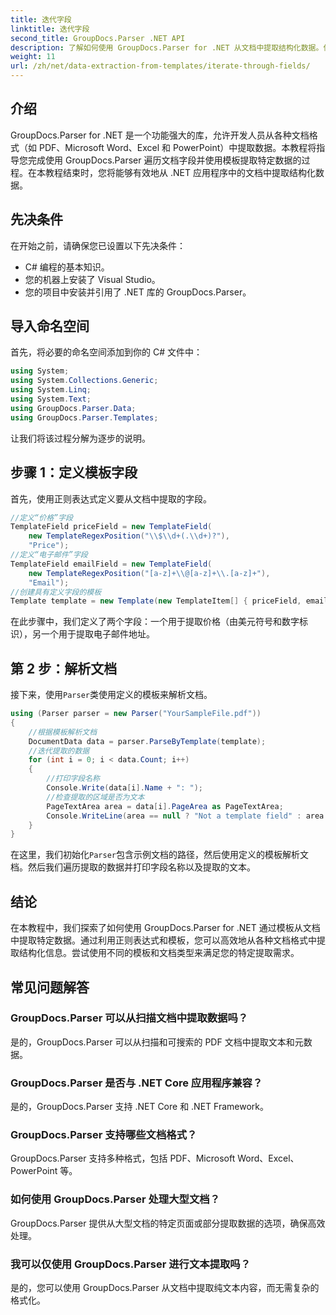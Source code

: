 ```yaml
---
title: 迭代字段
linktitle: 迭代字段
second_title: GroupDocs.Parser .NET API
description: 了解如何使用 GroupDocs.Parser for .NET 从文档中提取结构化数据。使用文档数据提取功能增强您的 .NET 应用程序。
weight: 11
url: /zh/net/data-extraction-from-templates/iterate-through-fields/
---
```

## 介绍
GroupDocs.Parser for .NET 是一个功能强大的库，允许开发人员从各种文档格式（如 PDF、Microsoft Word、Excel 和 PowerPoint）中提取数据。本教程将指导您完成使用 GroupDocs.Parser 遍历文档字段并使用模板提取特定数据的过程。在本教程结束时，您将能够有效地从 .NET 应用程序中的文档中提取结构化数据。
## 先决条件
在开始之前，请确保您已设置以下先决条件：
- C# 编程的基本知识。
- 您的机器上安装了 Visual Studio。
- 您的项目中安装并引用了 .NET 库的 GroupDocs.Parser。

## 导入命名空间
首先，将必要的命名空间添加到你的 C# 文件中：
```csharp
using System;
using System.Collections.Generic;
using System.Linq;
using System.Text;
using GroupDocs.Parser.Data;
using GroupDocs.Parser.Templates;
```
让我们将该过程分解为逐步的说明。
## 步骤 1：定义模板字段
首先，使用正则表达式定义要从文档中提取的字段。
```csharp
//定义“价格”字段
TemplateField priceField = new TemplateField(
    new TemplateRegexPosition("\\$\\d+(.\\d+)?"),
    "Price");
//定义“电子邮件”字段
TemplateField emailField = new TemplateField(
    new TemplateRegexPosition("[a-z]+\\@[a-z]+\\.[a-z]+"),
    "Email");
//创建具有定义字段的模板
Template template = new Template(new TemplateItem[] { priceField, emailField });
```
在此步骤中，我们定义了两个字段：一个用于提取价格（由美元符号和数字标识），另一个用于提取电子邮件地址。
## 第 2 步：解析文档
接下来，使用`Parser`类使用定义的模板来解析文档。
```csharp
using (Parser parser = new Parser("YourSampleFile.pdf"))
{
    //根据模板解析文档
    DocumentData data = parser.ParseByTemplate(template);
    //迭代提取的数据
    for (int i = 0; i < data.Count; i++)
    {
        //打印字段名称
        Console.Write(data[i].Name + ": ");
        //检查提取的区域是否为文本
        PageTextArea area = data[i].PageArea as PageTextArea;
        Console.WriteLine(area == null ? "Not a template field" : area.Text);
    }
}
```
在这里，我们初始化`Parser`包含示例文档的路径，然后使用定义的模板解析文档。然后我们遍历提取的数据并打印字段名称以及提取的文本。
## 结论
在本教程中，我们探索了如何使用 GroupDocs.Parser for .NET 通过模板从文档中提取特定数据。通过利用正则表达式和模板，您可以高效地从各种文档格式中提取结构化信息。尝试使用不同的模板和文档类型来满足您的特定提取需求。

## 常见问题解答
### GroupDocs.Parser 可以从扫描文档中提取数据吗？
是的，GroupDocs.Parser 可以从扫描和可搜索的 PDF 文档中提取文本和元数据。
### GroupDocs.Parser 是否与 .NET Core 应用程序兼容？
是的，GroupDocs.Parser 支持 .NET Core 和 .NET Framework。
### GroupDocs.Parser 支持哪些文档格式？
GroupDocs.Parser 支持多种格式，包括 PDF、Microsoft Word、Excel、PowerPoint 等。
### 如何使用 GroupDocs.Parser 处理大型文档？
GroupDocs.Parser 提供从大型文档的特定页面或部分提取数据的选项，确保高效处理。
### 我可以仅使用 GroupDocs.Parser 进行文本提取吗？
是的，您可以使用 GroupDocs.Parser 从文档中提取纯文本内容，而无需复杂的格式化。